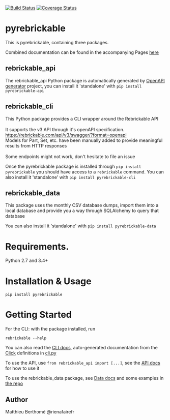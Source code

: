 [![Build Status](https://travis-ci.org/rienafairefr/pyrebrickable.svg?branch=master)](https://travis-ci.org/rienafairefr/pyrebrickable)
[![Coverage Status](https://coveralls.io/repos/github/rienafairefr/pyrebrickable/badge.svg?branch=master)](https://coveralls.io/github/rienafairefr/pyrebrickable?branch=master)

# pyrebrickable

This is pyrebrickable, containing three packages.

Combined documentation can be found in the accompanying Pages [here](https://rienafairefr.gitlab.io/pyrebrickable)

## rebrickable_api

The rebrickable_api Python package is automatically generated by [OpenAPI generator](https://github.com/openapitools/openapi-generator) project,
you can install it 'standalone' with `pip install pyrebrickable-api`

## rebrickable_cli

This Python package provides a CLI wrapper around the Rebrickable API<br> <br> It supports the v3 API through it's openAPI specification.<br> https://rebrickable.com/api/v3/swagger/?format=openapi<br> Models for Part, Set, etc. have been manually added to provide meaningful results from HTTP responses<br> <br> Some endpoints might not work, don't hesitate to file an issue<br>

Once the pyrebrickable package is installed through `pip install pyrebrickable` you should have access to a `rebrickable` command.
You can also install it 'standalone' with `pip install pyrebrickable-cli`

## rebrickable_data

This package uses the monthly CSV database dumps, import them into a
local database and provide you a way through SQLAlchemy to query that
database

You can also install it 'standalone' with `pip install pyrebrickable-data`

# Requirements.

Python 2.7 and 3.4+

# Installation & Usage

```
pip install pyrebrickable
```

# Getting Started

For the CLI: with the package installed, run

`rebrickable --help`

You can also read the [CLI docs](https://rienafairefr.gitlab.io/pyrebrickable/cli.html), auto-generated documentation from the [Click](http//click.pocoo.org) definitions in [cli.py](pyrebrickable-cli/rebrickable_cli/cli.py)

To use the API, use `from rebrickable_api import [...]`, see the [API docs](https://rienafairefr.gitlab.io/pyrebrickable/api.html) for how to use it

To use the rebrickable_data package, see [Data docs](https://rienafairefr.gitlab.io/pyrebrickable/data.html) and some examples in [the repo](data/examples)

## Author

Matthieu Berthomé @rienafairefr
